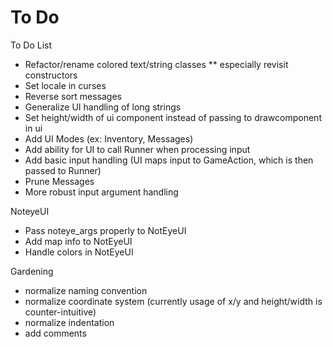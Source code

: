 To Do
======
To Do List

* Refactor/rename colored text/string classes
** especially revisit constructors
* Set locale in curses
* Reverse sort messages
* Generalize UI handling of long strings
* Set height/width of ui component instead of passing to drawcomponent in ui
* Add UI Modes (ex: Inventory, Messages)
* Add ability for UI to call Runner when processing input
* Add basic input handling (UI maps input to GameAction, which is then passed to Runner)
* Prune Messages
* More robust input argument handling

NoteyeUI

* Pass noteye_args properly to NotEyeUI
* Add map info to NotEyeUI
* Handle colors in NotEyeUI


Gardening

* normalize naming convention
* normalize coordinate system (currently usage of x/y and height/width is counter-intuitive)
* normalize indentation
* add comments
